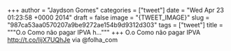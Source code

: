 
+++
author = "Jaydson Gomes"
categories = ["tweet"]
date = "Wed Apr 23 01:23:58 +0000 2014"
draft = false
image = "{TWEET_IMAGE}"
slug = "987ca53aa0570207a9be9272ae154b9d9312d303"
tags = ["tweet"]
title = """O.o Como não pagar IPVA h..."""
+++
O.o Como não pagar IPVA http://t.co/IijX7UQhJe via @folha_com
